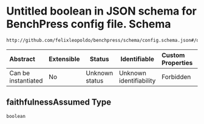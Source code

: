 # Untitled boolean in JSON schema for BenchPress config file. Schema

```txt
http://github.com/felixleopoldo/benchpress/schema/config.schema.json#/definitions/tetrad_fges/properties/faithfulnessAssumed
```




| Abstract            | Extensible | Status         | Identifiable            | Custom Properties | Additional Properties | Access Restrictions | Defined In                                                                  |
| :------------------ | ---------- | -------------- | ----------------------- | :---------------- | --------------------- | ------------------- | --------------------------------------------------------------------------- |
| Can be instantiated | No         | Unknown status | Unknown identifiability | Forbidden         | Allowed               | none                | [config.schema.json\*](../../out/config.schema.json "open original schema") |

## faithfulnessAssumed Type

`boolean`
